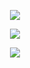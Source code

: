 
<p align="center" width="100%">
  <img style="max-width:51%;" src="https://camo.githubusercontent.com/39fc5a4f2af17032788061560541472e0ccc1cf6/68747470733a2f2f656b6c61646174612e636f6d2f7a736159735859327a3038504b6d464b58536e51636c624c646e512e676966" />
</p>
<p align="center" width="100%">
  <img src="https://github-readme-stats.vercel.app/api?username=emmaleger58&count_private=true&show_icons=true&&bg_color=000000&title_color=80ffd4&text_color=d0e5d7&icon_color=99ffcc" />
</p>
<p align="center" width="100%">
  <img src="https://github-readme-stats.vercel.app/api/top-langs/?username=emmaleger58&layout=compact&bg_color=000000&title_color=80ffd4&text_color=d0e5d7&card_width=445" />
</p>
